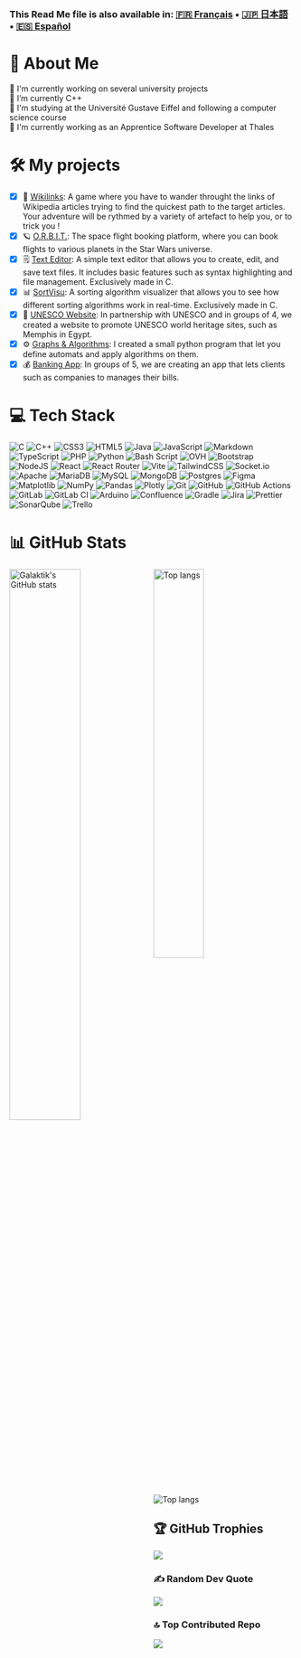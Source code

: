 
### This Read Me file is also available in: [🇫🇷 Français](README_fr.md) • [🇯🇵 日本語](README_jp.md) • [🇪🇸 Español](README_es.md)

# 💫 About Me
🔭 I'm currently working on several university projects<br>
🌱 I’m currently C++<br>
📝 I'm studying at the Université Gustave Eiffel and following a computer science course<br>
💼 I'm currently working as an Apprentice Software Developer at Thales<br>

# 🛠️ My projects
- [x] 📖 [Wikilinks](https://github.com/Galaktik-hub/B2-S4-Wikilinks): A game where you have to wander throught the links of Wikipedia articles trying to find the quickest path to the target articles. Your adventure will be rythmed by a variety of artefact to help you, or to trick you !
- [x] 🪐 [O.R.B.I.T.](https://github.com/Galaktik-hub/B2-S3-ORBIT): The space flight booking platform, where you can book flights to various planets in the Star Wars universe.
- [x] 🗒️ [Text Editor](https://github.com/Galaktik-hub/text-editor): A simple text editor that allows you to create, edit, and save text files. It includes basic features such as syntax highlighting and file management. Exclusively made in C.
- [x] 📊 [SortVisu](https://github.com/Galaktik-hub/sortvisu): A sorting algorithm visualizer that allows you to see how different sorting algorithms work in real-time. Exclusively made in C.
- [x] 🏰 [UNESCO Website](https://github.com/Galaktik-hub/B1-sae-unesco): In partnership with UNESCO and in groups of 4, we created a website to promote UNESCO world heritage sites, such as Memphis in Egypt.
- [x] ⚙️ [Graphs & Algorithms](https://github.com/Galaktik-hub/B1-S2-automates): I created a small python program that let you define automats and apply algorithms on them.
- [x] 💰 [Banking App](https://github.com/Galaktik-hub/B2-S3-BILLS): In groups of 5, we are creating an app that lets clients such as companies to manages their bills.

# 💻 Tech Stack
![C](https://img.shields.io/badge/c-%2300599C.svg?style=for-the-badge&logo=c&logoColor=white) ![C++](https://img.shields.io/badge/c++-%2300599C.svg?style=for-the-badge&logo=c%2B%2B&logoColor=white) ![CSS3](https://img.shields.io/badge/css3-%231572B6.svg?style=for-the-badge&logo=css3&logoColor=white) ![HTML5](https://img.shields.io/badge/html5-%23E34F26.svg?style=for-the-badge&logo=html5&logoColor=white) ![Java](https://img.shields.io/badge/java-%23ED8B00.svg?style=for-the-badge&logo=openjdk&logoColor=white) ![JavaScript](https://img.shields.io/badge/javascript-%23323330.svg?style=for-the-badge&logo=javascript&logoColor=%23F7DF1E) ![Markdown](https://img.shields.io/badge/markdown-%23000000.svg?style=for-the-badge&logo=markdown&logoColor=white) ![TypeScript](https://img.shields.io/badge/typescript-%23007ACC.svg?style=for-the-badge&logo=typescript&logoColor=white) ![PHP](https://img.shields.io/badge/php-%23777BB4.svg?style=for-the-badge&logo=php&logoColor=white) ![Python](https://img.shields.io/badge/python-3670A0?style=for-the-badge&logo=python&logoColor=ffdd54) ![Bash Script](https://img.shields.io/badge/bash_script-%23121011.svg?style=for-the-badge&logo=gnu-bash&logoColor=white) ![OVH](https://img.shields.io/badge/ovh-%23123F6D.svg?style=for-the-badge&logo=ovh&logoColor=#123F6D) ![Bootstrap](https://img.shields.io/badge/bootstrap-%238511FA.svg?style=for-the-badge&logo=bootstrap&logoColor=white) ![NodeJS](https://img.shields.io/badge/node.js-6DA55F?style=for-the-badge&logo=node.js&logoColor=white) ![React](https://img.shields.io/badge/react-%2320232a.svg?style=for-the-badge&logo=react&logoColor=%2361DAFB) ![React Router](https://img.shields.io/badge/React_Router-CA4245?style=for-the-badge&logo=react-router&logoColor=white) ![Vite](https://img.shields.io/badge/vite-%23646CFF.svg?style=for-the-badge&logo=vite&logoColor=white) ![TailwindCSS](https://img.shields.io/badge/tailwindcss-%2338B2AC.svg?style=for-the-badge&logo=tailwind-css&logoColor=white) ![Socket.io](https://img.shields.io/badge/Socket.io-black?style=for-the-badge&logo=socket.io&badgeColor=010101) ![Apache](https://img.shields.io/badge/apache-%23D42029.svg?style=for-the-badge&logo=apache&logoColor=white) ![MariaDB](https://img.shields.io/badge/MariaDB-003545?style=for-the-badge&logo=mariadb&logoColor=white) ![MySQL](https://img.shields.io/badge/mysql-4479A1.svg?style=for-the-badge&logo=mysql&logoColor=white) ![MongoDB](https://img.shields.io/badge/MongoDB-%234ea94b.svg?style=for-the-badge&logo=mongodb&logoColor=white) ![Postgres](https://img.shields.io/badge/postgres-%23316192.svg?style=for-the-badge&logo=postgresql&logoColor=white) ![Figma](https://img.shields.io/badge/figma-%23F24E1E.svg?style=for-the-badge&logo=figma&logoColor=white) ![Matplotlib](https://img.shields.io/badge/Matplotlib-%23ffffff.svg?style=for-the-badge&logo=Matplotlib&logoColor=black) ![NumPy](https://img.shields.io/badge/numpy-%23013243.svg?style=for-the-badge&logo=numpy&logoColor=white) ![Pandas](https://img.shields.io/badge/pandas-%23150458.svg?style=for-the-badge&logo=pandas&logoColor=white) ![Plotly](https://img.shields.io/badge/Plotly-%233F4F75.svg?style=for-the-badge&logo=plotly&logoColor=white) ![Git](https://img.shields.io/badge/git-%23F05033.svg?style=for-the-badge&logo=git&logoColor=white) ![GitHub](https://img.shields.io/badge/github-%23121011.svg?style=for-the-badge&logo=github&logoColor=white) ![GitHub Actions](https://img.shields.io/badge/github%20actions-%232671E5.svg?style=for-the-badge&logo=githubactions&logoColor=white) ![GitLab](https://img.shields.io/badge/gitlab-%23181717.svg?style=for-the-badge&logo=gitlab&logoColor=white) ![GitLab CI](https://img.shields.io/badge/gitlab%20CI-%23181717.svg?style=for-the-badge&logo=gitlab&logoColor=white) ![Arduino](https://img.shields.io/badge/-Arduino-00979D?style=for-the-badge&logo=Arduino&logoColor=white) ![Confluence](https://img.shields.io/badge/confluence-%23172BF4.svg?style=for-the-badge&logo=confluence&logoColor=white) ![Gradle](https://img.shields.io/badge/Gradle-02303A.svg?style=for-the-badge&logo=Gradle&logoColor=white) ![Jira](https://img.shields.io/badge/jira-%230A0FFF.svg?style=for-the-badge&logo=jira&logoColor=white) ![Prettier](https://img.shields.io/badge/prettier-%23F7B93E.svg?style=for-the-badge&logo=prettier&logoColor=black) ![SonarQube](https://img.shields.io/badge/SonarQube-black?style=for-the-badge&logo=sonarqube&logoColor=4E9BCD) ![Trello](https://img.shields.io/badge/Trello-%23026AA7.svg?style=for-the-badge&logo=Trello&logoColor=white)

# 📊 GitHub Stats
<img align="left" width="50%" alt="Galaktik's GitHub stats" src="https://github-readme-stats.vercel.app/api?username=Galaktik-hub&theme=tokyonight&hide_border=false&include_all_commits=false&count_private=true"/>
<img align="left" width="42%" alt="Top langs" src="https://github-readme-stats.vercel.app/api/top-langs/?username=Galaktik-hub&theme=tokyonight&hide_border=false&include_all_commits=false&count_private=true&layout=compact"/><br>
<img alt="Top langs" src="https://github-readme-streak-stats.herokuapp.com/?user=Galaktik-hub&theme=vue-dark&hide_border=false"/>

## 🏆 GitHub Trophies
![](https://github-profile-trophy.vercel.app/?username=Galaktik-hub&theme=radical&no-frame=true&no-bg=false&margin-w=4)

### ✍️ Random Dev Quote
![](https://quotes-github-readme.vercel.app/api?type=horizontal&theme=tokyonight)

### 🔝 Top Contributed Repo
![](https://github-contributor-stats.vercel.app/api?username=Galaktik-hub&limit=5&theme=tokyonight&combine_all_yearly_contributions=true)
